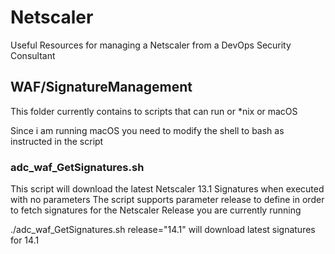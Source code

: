 # Netscaler
Useful Resources for managing a Netscaler from a DevOps Security Consultant


## WAF/SignatureManagement

This folder currently contains to scripts that can run or *nix or macOS

Since i am running macOS you need to modify the shell to bash as instructed in the script

### adc_waf_GetSignatures.sh
This script will download the latest Netscaler 13.1 Signatures when executed with no parameters
The script supports parameter release to define in order to fetch signatures for the Netscaler Release 
you are currently running

./adc_waf_GetSignatures.sh release="14.1" will download latest signatures for 14.1

